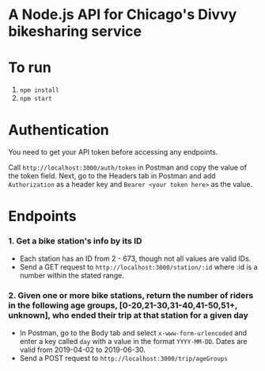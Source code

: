 # A Node.js API for Chicago's Divvy bikesharing service

# To run

1. `npm install`
2. `npm start`

# Authentication

You need to get your API token before accessing any endpoints.

Call `http://localhost:3000/auth/token` in Postman and copy the value of the token field. Next, go to the Headers tab in Postman and add `Authorization` as a header key and `Bearer <your token here>` as the value.

# Endpoints

### 1. Get a bike station's info by its ID

- Each station has an ID from 2 - 673, though not all values are valid IDs.
- Send a GET request to `http://localhost:3000/station/:id` where :id is a number within the stated range.

### 2. Given one or more bike stations, return the number of riders in the following age groups, [0-20,21-30,31-40,41-50,51+, unknown], who ended their trip at that station for a given day

- In Postman, go to the Body tab and select `x-www-form-urlencoded` and enter a key called `day` with a value in the format `YYYY-MM-DD`. Dates are valid from 2019-04-02 to 2019-06-30.
- Send a POST request to `http://localhost:3000/trip/ageGroups`
